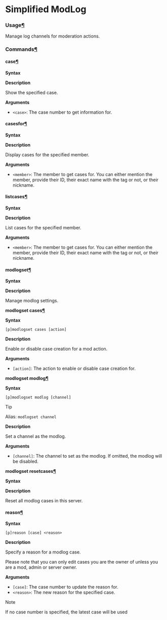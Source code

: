 # Simplified ModLog

### Usage[¶](broken-reference)

Manage log channels for moderation actions.

### Commands[¶](broken-reference)

#### case[¶](broken-reference)

**Syntax**

**Description**

Show the specified case.

**Arguments**

* `<case>`: The case number to get information for.

#### casesfor[¶](broken-reference)

**Syntax**

**Description**

Display cases for the specified member.

**Arguments**

* `<member>`: The member to get cases for. You can either mention the member, provide their ID, their exact name with the tag or not, or their nickname.

#### listcases[¶](broken-reference)

**Syntax**

**Description**

List cases for the specified member.

**Arguments**

* `<member>`: The member to get cases for. You can either mention the member, provide their ID, their exact name with the tag or not, or their nickname.

#### modlogset[¶](broken-reference)

**Syntax**

**Description**

Manage modlog settings.

**modlogset cases**[**¶**](broken-reference)

**Syntax**

```
[p]modlogset cases [action]
```

**Description**

Enable or disable case creation for a mod action.

**Arguments**

* `[action]`: The action to enable or disable case creation for.

**modlogset modlog**[**¶**](broken-reference)

**Syntax**

```
[p]modlogset modlog [channel]
```

Tip

Alias: `modlogset channel`

**Description**

Set a channel as the modlog.

**Arguments**

* `[channel]`: The channel to set as the modlog. If omitted, the modlog will be disabled.

**modlogset resetcases**[**¶**](broken-reference)

**Syntax**

**Description**

Reset all modlog cases in this server.

#### reason[¶](broken-reference)

**Syntax**

```
[p]reason [case] <reason>
```

**Description**

Specify a reason for a modlog case.

Please note that you can only edit cases you are the owner of unless you are a mod, admin or server owner.

**Arguments**

* `[case]`: The case number to update the reason for.
* `<reason>`: The new reason for the specified case.

Note

If no case number is specified, the latest case will be used
